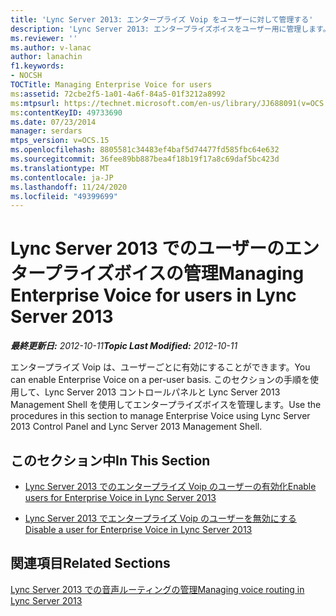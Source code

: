 ```yaml
---
title: 'Lync Server 2013: エンタープライズ Voip をユーザーに対して管理する'
description: 'Lync Server 2013: エンタープライズボイスをユーザー用に管理します。'
ms.reviewer: ''
ms.author: v-lanac
author: lanachin
f1.keywords:
- NOCSH
TOCTitle: Managing Enterprise Voice for users
ms:assetid: 72cbe2f5-1a01-4a6f-84a5-01f3212a8992
ms:mtpsurl: https://technet.microsoft.com/en-us/library/JJ688091(v=OCS.15)
ms:contentKeyID: 49733690
ms.date: 07/23/2014
manager: serdars
mtps_version: v=OCS.15
ms.openlocfilehash: 8805581c34483ef4baf5d74477fd585fbc64e632
ms.sourcegitcommit: 36fee89bb887bea4f18b19f17a8c69daf5bc423d
ms.translationtype: MT
ms.contentlocale: ja-JP
ms.lasthandoff: 11/24/2020
ms.locfileid: "49399699"
---
```

# <a name="managing-enterprise-voice-for-users-in-lync-server-2013"></a><span data-ttu-id="e58f3-103">Lync Server 2013 でのユーザーのエンタープライズボイスの管理</span><span class="sxs-lookup"><span data-stu-id="e58f3-103">Managing Enterprise Voice for users in Lync Server 2013</span></span>

<div data-xmlns="http://www.w3.org/1999/xhtml">

<div class="topic" data-xmlns="http://www.w3.org/1999/xhtml" data-msxsl="urn:schemas-microsoft-com:xslt" data-cs="https://msdn.microsoft.com/">

<div data-asp="https://msdn2.microsoft.com/asp">



</div>

<div id="mainSection">

<div id="mainBody"><span data-ttu-id="e58f3-104">

<span> </span></span><span class="sxs-lookup"><span data-stu-id="e58f3-104">

<span> </span></span></span>

<span data-ttu-id="e58f3-105">_**最終更新日:** 2012-10-11_</span><span class="sxs-lookup"><span data-stu-id="e58f3-105">_**Topic Last Modified:** 2012-10-11_</span></span>

<span data-ttu-id="e58f3-106">エンタープライズ Voip は、ユーザーごとに有効にすることができます。</span><span class="sxs-lookup"><span data-stu-id="e58f3-106">You can enable Enterprise Voice on a per-user basis.</span></span> <span data-ttu-id="e58f3-107">このセクションの手順を使用して、Lync Server 2013 コントロールパネルと Lync Server 2013 Management Shell を使用してエンタープライズボイスを管理します。</span><span class="sxs-lookup"><span data-stu-id="e58f3-107">Use the procedures in this section to manage Enterprise Voice using Lync Server 2013 Control Panel and Lync Server 2013 Management Shell.</span></span>

<div>

## <a name="in-this-section"></a><span data-ttu-id="e58f3-108">このセクション中</span><span class="sxs-lookup"><span data-stu-id="e58f3-108">In This Section</span></span>

  - [<span data-ttu-id="e58f3-109">Lync Server 2013 でのエンタープライズ Voip のユーザーの有効化</span><span class="sxs-lookup"><span data-stu-id="e58f3-109">Enable users for Enterprise Voice in Lync Server 2013</span></span>](lync-server-2013-enable-users-for-enterprise-voice.md)

  - [<span data-ttu-id="e58f3-110">Lync Server 2013 でエンタープライズ Voip のユーザーを無効にする</span><span class="sxs-lookup"><span data-stu-id="e58f3-110">Disable a user for Enterprise Voice in Lync Server 2013</span></span>](lync-server-2013-disable-a-user-for-enterprise-voice.md)

</div>

<div>

## <a name="related-sections"></a><span data-ttu-id="e58f3-111">関連項目</span><span class="sxs-lookup"><span data-stu-id="e58f3-111">Related Sections</span></span>

[<span data-ttu-id="e58f3-112">Lync Server 2013 での音声ルーティングの管理</span><span class="sxs-lookup"><span data-stu-id="e58f3-112">Managing voice routing in Lync Server 2013</span></span>](lync-server-2013-managing-voice-routing.md)

<span data-ttu-id="e58f3-113"></div>

</div>

<span> </span>

</div>

</div>

</span><span class="sxs-lookup"><span data-stu-id="e58f3-113"></div>

</div>

<span> </span>

</div>

</div>

</span></span></div>

